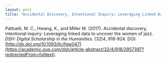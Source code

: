```yaml
---
layout: post
title: "Accidental Discovery, Intentional Inquiry: Leveraging Linked Data to Uncover the Women of Jazz"
---
```


Pattuelli, M. C., Hwang, K., and Miller M. (2017). Accidental discovery, intentional inquiry: Leveraging linked data to uncover the women of jazz. *DSH: Digital Scholarship in the Humanities*. (32)4, 918-924. DOI: [http://dx.doi.org/10.1093/llc/fqw047](https://academic.oup.com/dsh/article-abstract/32/4/918/2957397?redirectedFrom=fulltext).
